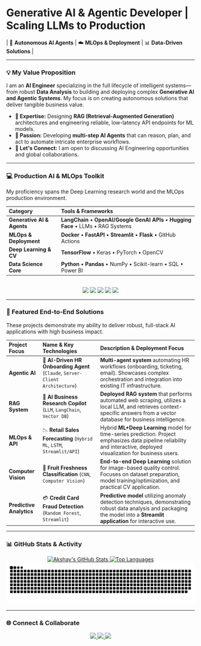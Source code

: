 
#  Generative AI & Agentic Developer | Scaling LLMs to Production

| 🧠 **Autonomous AI Agents** | ☁️ **MLOps & Deployment** | 📊 **Data-Driven Solutions** |
    
</div>

---

### 💡 My Value Proposition

I am an **AI Engineer** specializing in the full lifecycle of intelligent systems—from robust **Data Analysis** to building and deploying complex **Generative AI and Agentic Systems**. My focus is on creating autonomous solutions that deliver tangible business value.

- **🎯 Expertise:** Designing **RAG (Retrieval-Augmented Generation)** architectures and engineering reliable, low-latency API endpoints for ML models.
- **🌱 Passion:** Developing **multi-step AI Agents** that can reason, plan, and act to automate intricate enterprise workflows.
- **🤝 Let's Connect:** I am open to discussing AI Engineering opportunities and global collaborations.

---

### 💻 Production AI & MLOps Toolkit

My proficiency spans the Deep Learning research world and the MLOps production environment.

| Category | Tools & Frameworks |
| :--- | :--- |
| **Generative AI & Agents** | **LangChain** • **OpenAI/Google GenAI APIs** • **Hugging Face** • LLMs • RAG Systems |
| **MLOps & Deployment** | **Docker** • **FastAPI** • **Streamlit** • **Flask** • GitHub Actions |
| **Deep Learning & CV** | **TensorFlow** • Keras • PyTorch • OpenCV |
| **Data Science Core** | **Python** • **Pandas** • NumPy • Scikit-learn • SQL • Power BI |

<br>

<div align="center">
    <img src="https://img.shields.io/badge/Python-3776AB?style=for-the-badge&logo=python&logoColor=white" />
    <img src="https://img.shields.io/badge/LangChain-0077B5?style=for-the-badge&logo=LangChain&logoColor=white" />
    <img src="https://img.shields.io/badge/TensorFlow-FF6F00?style=for-the-badge&logo=tensorflow&logoColor=white" />
    <img src="https://img.shields.io/badge/Docker-2496ED?style=for-the-badge&logo=docker&logoColor=white" />
    <img src="https://img.shields.io/badge/FastAPI-009688?style=for-the-badge&logo=fastapi&logoColor=white" />
</div>

---

### 🌟 Featured End-to-End Solutions

These projects demonstrate my ability to deliver robust, full-stack AI applications with high business impact.

| Project Focus | Name & Key Technologies | Description & Deployment Focus |
| :--- | :--- | :--- |
| **Agentic AI** | 🤝 **AI-Driven HR Onboarding Agent** (`Claude`, `Server-Client Architecture`) | **Multi-agent system** automating HR workflows (onboarding, ticketing, email). Showcases complex orchestration and integration into existing IT infrastructure. |
| **RAG System** | 🤖 **AI Business Research Copilot** (`LLM`, `LangChain`, `Vector DB`) | **Deployed RAG system** that performs automated web scraping, utilizes a local LLM, and retrieves context-specific answers from a vector database for business intelligence. |
| **MLOps & API** | 📉 **Retail Sales Forecasting** (`Hybrid ML`, `LSTM`, `Streamlit/API`) | Hybrid **ML+Deep Learning** model for time-series prediction. Project emphasizes data pipeline reliability and interactive, deployed visualization for business users. |
| **Computer Vision** | 🍎 **Fruit Freshness Classification** (`CNN`, `Computer Vision`) | **End-to-end Deep Learning** solution for image-based quality control. Focuses on dataset preparation, model training/optimization, and practical CV application. |
| **Predictive Analytics** | 💳 **Credit Card Fraud Detection** (`Random Forest`, `Streamlit`) | **Predictive model** utilizing anomaly detection techniques, demonstrating robust data analysis and packaging the model into a **Streamlit application** for interactive use. |

***

### 📊 GitHub Stats & Activity

<div align="center">
    <a href="https://github.com/AkshayBhujbal1995">
        <img src="https://github-readme-stats.vercel.app/api?username=AkshayBhujbal1995&show_icons=true&theme=buefy&hide_border=true&count_private=true" alt="Akshay's GitHub Stats" />
    </a>
    <a href="https://github.com/AkshayBhujbal1995">
        <img src="https://github-readme-stats.vercel.app/api/top-langs/?username=AkshayBhujbal1995&layout=compact&theme=buefy&hide_border=true" alt="Top Languages" />
    </a>
    <img src="https://raw.githubusercontent.com/platane/snk/output/github-contribution-grid-snake.svg" alt="GitHub Snake animation" />
</div>

---

### 🌐 Connect & Collaborate

<div align="center">
    <a href="https://linkedin.com/in/akshay-1995-bhujbal" target="_blank">
        <img src="https://img.shields.io/badge/LinkedIn-0077B5?logo=linkedin&logoColor=white&style=for-the-badge" />
    </a>
    <a href="https://akshaybhujbal1995.github.io/Portfolio-Website/index.html" target="_blank">
        <img src="https://img.shields.io/badge/Portfolio-5E6C75?logo=link&logoColor=white&style=for-the-badge" />
    </a>
    <a href="mailto:akshaybhujbal.ai@gmail.com" target="_blank">
        <img src="https://img.shields.io/badge/Email-D14836?logo=gmail&logoColor=white&style=for-the-badge" />
    </a>
</div>
